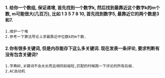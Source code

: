 #### 1. 给你一个数组, 保证递增, 首先找到一个数字k, 然后找到最靠近这个数字k的m个数, m可能很大(几百万), 比如 1 3 5 7 8  10, 首先找到数字5, 最靠近它的两个数是3和7.
```
1.维护一个堆
2.参考一下算法导论上求最靠近中位数k的m个数.
```
#### 2.你有很多关键词, 但是内存能存下这么多关键词. 现在发表一条评论, 要求判断有没有包含关键词?
```
1.字典树,关键词不会太长而且相同前缀短,匹配的时候跑一下评论的所有后缀.
2.AC自动机
```
